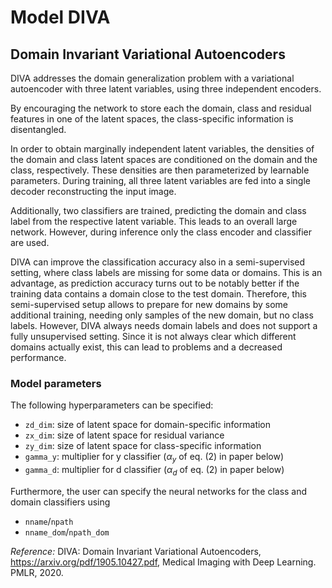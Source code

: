 # Model DIVA
## Domain Invariant Variational Autoencoders

DIVA addresses the domain generalization problem with a variational autoencoder
with three latent variables, using three independent encoders. 

By encouraging the network to store each the domain,
class and residual features in one of the latent spaces, the class-specific information
is disentangled. 

In order to obtain marginally independent latent variables, the densities of the domain
and class latent spaces are conditioned on the domain and the class, respectively. These densities are then
parameterized by learnable parameters. During training, all three latent variables are fed into a single decoder
reconstructing the input image. 

Additionally, two classifiers are trained, predicting the domain and class label
from the respective latent variable.
This leads to an overall large network. However, during inference only the class encoder and classifier
are used. 

DIVA can improve the classification accuracy also in a semi-supervised setting, where class labels
are missing for some data or domains. This is an advantage, as prediction
accuracy turns out to be notably better if the training data contains a domain close to the test domain.
Therefore, this semi-supervised setup allows to prepare for new domains by some additional training,
needing only samples of the new domain, but no class labels.
However, DIVA always needs domain labels and does not support a fully unsupervised setting.
Since it is not always clear which different domains actually exist, this can lead to problems and a
decreased performance.

### Model parameters
The following hyperparameters can be specified:

- `zd_dim`: size of latent space for domain-specific information 
- `zx_dim`: size of latent space for residual variance
- `zy_dim`: size of latent space for class-specific information
- `gamma_y`: multiplier for y classifier ($\alpha_y$ of eq. (2) in paper below)
- `gamma_d`: multiplier for d classifier ($\alpha_d$ of eq. (2) in paper below)

Furthermore, the user can specify the neural networks for the class and domain classifiers using
- `nname`/`npath`
- `nname_dom`/`npath_dom`

_Reference:_
DIVA: Domain Invariant Variational Autoencoders, https://arxiv.org/pdf/1905.10427.pdf, Medical Imaging with Deep Learning. PMLR, 2020.
